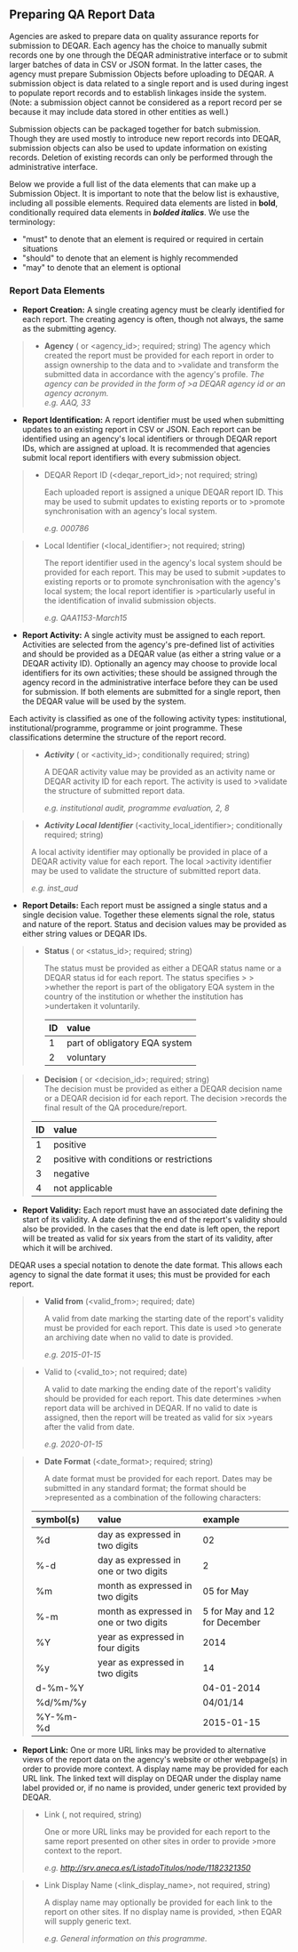 Preparing QA Report Data
------------------------

Agencies are asked to prepare data on quality assurance reports for submission to DEQAR.  Each agency has the choice to manually submit records one by one through the DEQAR administrative interface or to submit larger batches of data in CSV or JSON format. In the latter cases, the agency must prepare Submission Objects before uploading to DEQAR. A submission object is data related to a single report and is used during ingest to populate report records and to establish linkages inside the system. (Note: a submission object cannot be considered as a report record per se because it may include data stored in other entities as well.) 

Submission objects can be packaged together for batch submission. Though they are used mostly to introduce new report records into DEQAR, submission objects can also be used to update information on existing records. Deletion of existing records can only be performed through the administrative interface. 

Below we provide a full list of the data elements that can make up a Submission Object. It is important to note that the below list is exhaustive, including all possible elements. Required data elements are listed in **bold**, conditionally required data elements in ***bolded italics***.  We use the terminology:

 - "must" to denote that an element is required or required in certain situations
 - "should" to denote that an element is highly recommended
 - "may" to denote that an element is optional

### Report Data Elements

- **Report Creation:** A single creating agency must be clearly identified for each report. The creating agency is often, though not always, the same as the submitting agency.

>  - **Agency** (<agency> or <agency_id>; required; string)	
>    The agency which created the report must be provided for each report in order to assign ownership to the data and to >validate and transform the submitted data in accordance with the agency's profile. *The agency can be provided in the form of >a DEQAR agency id or an agency acronym.*	
>    *e.g. AAQ, 33*

- **Report Identification:** A report identifier must be used when submitting updates to an existing report in CSV or JSON. Each report can be identified using an agency's local identifiers or through DEQAR report IDs, which are assigned at upload. It is recommended that agencies submit local report identifiers with every submission object.

>  - DEQAR Report ID (<deqar_report_id>; not required; string)
>
>    Each uploaded report is assigned a unique DEQAR report ID. This may be used to submit updates to existing reports or to >promote synchronisation with an agency's local system.
>
>    *e.g. 000786* 

>  - Local Identifier (<local_identifier>; not required; string)
>
>    The report identifier used in the agency's local system should be provided for each report. This may be used to submit >updates to existing reports or to promote synchronisation with the agency's local system; the local report identifier is >particularly useful in the identification of invalid submission objects.
>
>    *e.g. QAA1153-March15*

- **Report Activity:** A single activity must be assigned to each report. Activities are selected from the agency's pre-defined list of activities and should be provided as a DEQAR value (as either a string value or a DEQAR activity ID). Optionally an agency may choose to provide local identifiers for its own activities; these should be assigned through the agency record in the administrative interface before they can be used for submission. If both elements are submitted for a single report, then the DEQAR value will be used by the system. 

Each activity is classified as one of the following activity types: institutional, institutional/programme, programme or joint programme. These classifications determine the structure of the report record.

>  - ***Activity*** (<activity> or <activity_id>; conditionally required; string)		
>
>    A DEQAR activity value may be provided as an activity name or DEQAR activity ID for each report. The activity is used to >validate the structure of submitted report data.
>
>    *e.g. institutional audit, programme evaluation, 2, 8*				
	
>  - ***Activity Local Identifier*** (<activity_local_identifier>; conditionally required; string)
>
>  A local activity identifier may optionally be provided in place of a DEQAR activity value for each report. The local >activity identifier may be used to validate the structure of submitted report data.
>
>  *e.g. inst_aud*
    	
- **Report Details:** Each report must be assigned a single status and a single decision value. Together these elements signal the role, status and nature of the report.  Status and decision values may be provided as either string values or DEQAR IDs.  

>  - **Status** (<status> or <status_id>; required; string)
>	
>    The status must be provided as either a DEQAR status name or a DEQAR status id for each report. The status specifies > > >whether the report is part of the obligatory EQA system in the country of the institution or whether the institution has >undertaken it voluntarily.
>   
>    |ID |value                         |
>    |:--|:-----------------------------|
>    |1  |part of obligatory EQA system | 
>    |2  |voluntary                     |
   		
>  - **Decision** (<decision> or <decision_id>; required; string)		
>    The decision must be provided as either a DEQAR decision name or a DEQAR decision id for each report. The decision >records the final result of the QA procedure/report.
>    
>  |ID |value                                   |
>  |:--|:---------------------------------------|
>  |1  |positive                                | 
>  |2  |positive with conditions or restrictions|
>  |3  |negative                                |
>  |4  |not applicable                          |
 
- **Report Validity:** Each report must have an associated date defining the start of its validity. A date defining the end of the report's validity should also be provided. In the cases that the end date is left open, the report will be treated as valid for six years from the start of its validity, after which it will be archived.

DEQAR uses a special notation to denote the date format. This allows each agency to signal the date format it uses; this must be provided for each report.
		
>  - **Valid from** (<valid_from>; required; date)
>
>    A valid from date marking the starting date of the report's validity must be provided for each report. This date is used >to generate an archiving date when no valid to date is provided.
>
>    *e.g. 2015-01-15*
		
>  - Valid to (<valid_to>; not required; date)	
>
>    A valid to date marking the ending date of the report's validity should be provided for each report. This date determines >when report data will be archived in DEQAR. If no valid to date is assigned, then the report will be treated as valid for six >years after the valid from date.
>
>    *e.g. 2020-01-15*
		
>  - **Date Format** (<date_format>; required; string)
>
>    A date format  must be provided for each report. Dates may be submitted in any standard format; the format should be >represented as a combination of the following characters:
>
>  |symbol(s)| value                                 |example                      |
>  |:--------|:--------------------------------------|:----------------------------|
>  |%d       |day as expressed in two digits         |02                           | 
>  |%-d      |day as expressed in one or two digits  |2                            |
>  |%m       |month as expressed in two digits       |05 for May                   |
>  |%-m      |month as expressed in one or two digits|5 for May and 12 for December|
>  |%Y       |year as expressed in four digits       |2014                         |
>  |%y       |year as expressed in two digits        |14                           |
>  |d-%m-%Y  |                                       |04-01-2014                   |
>  |%d/%m/%y |                                       |04/01/14                     |
>  |%Y-%m-%d |                                       |2015-01-15                   |


- **Report Link:** One or more URL links may be provided to alternative views of the report data on the agency's website or other webpage(s) in order to provide more context. A display name may be provided for each URL link. The linked text will display on DEQAR under the display name label provided or, if no name is provided, under generic text provided by DEQAR. 

>  - Link (<link>, not required, string)
>
>    One or more URL links may be provided for each report to the same report presented on other sites in order to provide >more context to the report.
>
>    *e.g. http://srv.aneca.es/ListadoTitulos/node/1182321350*
		
>  - Link Display Name (<link_display_name>, not required, string)
>
>    A display name may optionally be provided for each link to the report on other sites. If no display name is provided, >then EQAR will supply generic text.	
>
>    *e.g. General information on this programme.*

